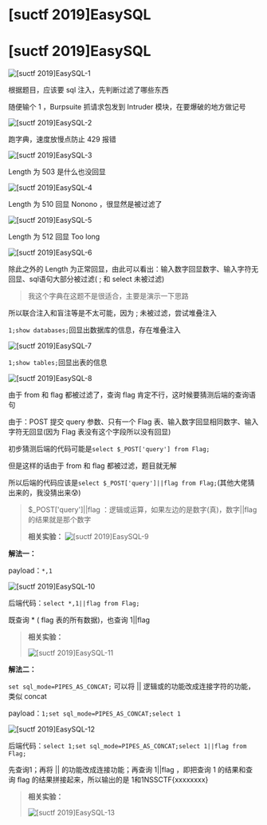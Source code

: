 # [suctf 2019]EasySQL


# [suctf 2019]EasySQL

![ [suctf 2019]EasySQL-1](https://pic.imgdb.cn/item/653b2f3ac458853aef8c57d5.jpg)

根据题目，应该要 sql 注入，先判断过滤了哪些东西

随便输个 1 ，Burpsuite 抓请求包发到 Intruder 模块，在要爆破的地方做记号

![ [suctf 2019]EasySQL-2](https://pic.imgdb.cn/item/653b3a11c458853aefaa5353.jpg)

跑字典，速度放慢点防止 429 报错

![ [suctf 2019]EasySQL-3](https://pic.imgdb.cn/item/653b3b2dc458853aefad784f.jpg)

Length 为 503 是什么也没回显

![ [suctf 2019]EasySQL-4](https://pic.imgdb.cn/item/653b3adcc458853aefac9414.jpg)

Length 为 510 回显 Nonono ，很显然是被过滤了

![ [suctf 2019]EasySQL-5](https://pic.imgdb.cn/item/653b3b97c458853aefaeaa2c.jpg)

Length 为 512 回显 Too long 

![ [suctf 2019]EasySQL-6](https://pic.imgdb.cn/item/653b3bd2c458853aefaf4e87.jpg)

除此之外的 Length 为正常回显，由此可以看出：输入数字回显数字、输入字符无回显、sql语句大部分被过滤( ; 和 select 未被过滤)

> 我这个字典在这题不是很适合，主要是演示一下思路

所以联合注入和盲注等是不太可能，因为 ; 未被过滤，尝试堆叠注入

`1;show databases;`回显出数据库的信息，存在堆叠注入

![ [suctf 2019]EasySQL-7](https://pic.imgdb.cn/item/653b3da3c458853aefb49a0e.jpg)

`1;show tables;`回显出表的信息

![ [suctf 2019]EasySQL-8](https://pic.imgdb.cn/item/653b3dd8c458853aefb54034.jpg)

由于 from 和 flag 都被过滤了，查询 flag 肯定不行，这时候要猜测后端的查询语句

由于：POST 提交 query 参数、只有一个 Flag 表、输入数字回显相同数字、输入字符无回显(因为 Flag 表没有这个字段所以没有回显)

初步猜测后端的代码可能是`select $_POST['query'] from Flag;`

但是这样的话由于 from 和 flag 都被过滤，题目就无解

所以后端的代码应该是`select $_POST['query']||flag from Flag;`(其他大佬猜出来的，我没猜出来😰)

> \$\_POST['query']||flag ：逻辑或运算，如果左边的是数字(真)，数字||flag 的结果就是那个数字
>
> **相关实验：**
> ![ [suctf 2019]EasySQL-9](https://pic.imgdb.cn/item/653b412ec458853aefbfa387.jpg)

**解法一：**

payload：`*,1`

![ [suctf 2019]EasySQL-10](https://pic.imgdb.cn/item/653b41ecc458853aefc200be.jpg)

后端代码：`select *,1||flag from Flag;`

既查询 * ( flag 表的所有数据)，也查询 1||flag 

> **相关实验：**
>
> ![ [suctf 2019]EasySQL-11](https://pic.imgdb.cn/item/653b432ac458853aefc5f07f.jpg)

**解法二：**

`set sql_mode=PIPES_AS_CONCAT;` 可以将 || 逻辑或的功能改成连接字符的功能，类似 concat

payload：`1;set sql_mode=PIPES_AS_CONCAT;select 1`

![ [suctf 2019]EasySQL-12](https://pic.imgdb.cn/item/653b4534c458853aefccaecd.jpg)

后端代码：`select 1;set sql_mode=PIPES_AS_CONCAT;select 1||flag from Flag;`

先查询1；再将 || 的功能改成连接功能；再查询 1||flag ，即把查询 1 的结果和查询 flag 的结果拼接起来，所以输出的是 1和1NSSCTF{xxxxxxxx}

> **相关实验：**
>
> ![ [suctf 2019]EasySQL-13](https://pic.imgdb.cn/item/653b459ec458853aefce0fc3.jpg)

